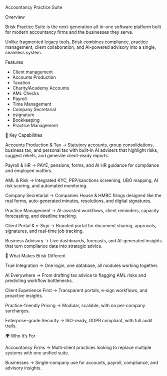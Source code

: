 Accountancy Practice Suite

Overview

Brisk Practice Suite is the next-generation all-in-one software platform built for modern accountancy firms and the businesses they serve.

Unlike fragmented legacy tools, Brisk combines compliance, practice management, client collaboration, and AI-powered advisory into a single, seamless system.

Features
- Client management
- Accounts Production
- Taxation
- Charity/Academy Accounts
- AML Checks
- Payroll
- Time Management
- Company Secretarial
- esignature
- Bookkeeping
- Practice Management

🔑 Key Capabilities

Accounts Production & Tax → Statutory accounts, group consolidations, business tax, and personal tax with built-in AI advisers that highlight risks, suggest reliefs, and generate client-ready reports.

Payroll & HR → PAYE, pensions, forms, and AI HR guidance for compliance and employee matters.

AML & Risk → Integrated KYC, PEP/sanctions screening, UBO mapping, AI risk scoring, and automated monitoring.

Company Secretarial → Companies House & HMRC filings designed like the real forms, auto-generated minutes, resolutions, and digital signatures.

Practice Management → AI-assisted workflows, client reminders, capacity forecasting, and deadline tracking.

Client Portal & e-Sign → Branded portal for document sharing, approvals, signatures, and real-time job tracking.

Business Advisory → Live dashboards, forecasts, and AI-generated insights that turn compliance data into strategic advice.

🚀 What Makes Brisk Different

True Integration → One login, one database, all modules working together.

AI Everywhere → From drafting tax advice to flagging AML risks and predicting workflow bottlenecks.

Client Experience First → Transparent portals, e-sign workflows, and proactive insights.

Practice-friendly Pricing → Modular, scalable, with no per-company surcharges.

Enterprise-grade Security → ISO-ready, GDPR compliant, with full audit trails.

🌍 Who It’s For

Accountancy Firms → Multi-client practices looking to replace multiple systems with one unified suite.

Businesses → Single-company use for accounts, payroll, compliance, and advisory insights.
